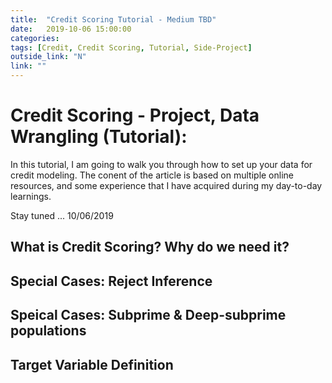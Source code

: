 ```yaml
---
title:  "Credit Scoring Tutorial - Medium TBD"
date:   2019-10-06 15:00:00
categories:  
tags: [Credit, Credit Scoring, Tutorial, Side-Project]
outside_link: "N"
link: ""
---
```

# Credit Scoring - Project, Data Wrangling (Tutorial):
In this tutorial, I am going to walk you through how to set up your data for credit modeling. The conent of the article is based on multiple online resources, and some experience that I have acquired during my day-to-day learnings. 

Stay tuned ... 10/06/2019

## What is Credit Scoring? Why do we need it? 



## Special Cases: Reject Inference
## Speical Cases: Subprime & Deep-subprime populations 
## Target Variable Definition 

